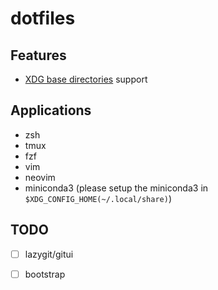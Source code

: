 # dotfiles

## Features
- [XDG base directories](https://specifications.freedesktop.org/basedir-spec/basedir-spec-latest.html) support

## Applications
- zsh
- tmux
- fzf
- vim
- neovim
- miniconda3 (please setup the miniconda3 in `$XDG_CONFIG_HOME(~/.local/share)`)

## TODO
- [ ] lazygit/gitui
- [ ] bootstrap

